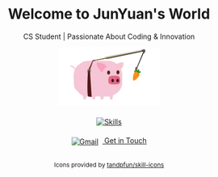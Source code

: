<div align="center">
  <!-- Title -->
  <h1>
    Welcome to JunYuan's World
  </h1>
  <!-- Subtitle -->
  <p>
    CS Student | Passionate About Coding & Innovation
  </p>
  <!-- Load.gif -->
  <img src="https://github.com/43903687/43903687/blob/main/load.gif?raw=true" alt="Cute Pig" width="200"/>
  
  <!-- Skills Icons using skillicons.dev with link to creator's GitHub -->
  <div style="margin: 20px 0;">
    <a href="https://github.com/tandpfun/skill-icons" target="_blank" title="Skill Icons by tandpfun">
      <!-- 添加你的技能: python, vue, java, css,sql, javascript, html -->
      <img src="https://skillicons.dev/icons?i=python,vue,java,sql,css,javascript,html" alt="Skills" />
    </a>
  </div>
  <p></p>
   <p></p>
    <p></p>
  <!-- Contact -->
  <p>
    <a href="mailto:your.email@example.com" target="_blank">
      <img src="https://skillicons.dev/icons?i=gmail" alt="Gmail" width="30" style="vertical-align: middle; margin-right: 8px;"/>
      Get in Touch
    </a>
  </p>
  
  <!-- Attribution -->
  <p style="font-size: 12px; margin-top: 30px;">
    Icons provided by <a href="https://github.com/tandpfun/skill-icons" target="_blank">tandpfun/skill-icons</a>
  </p>
</div>
